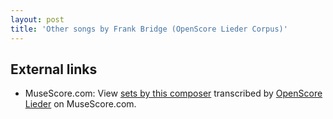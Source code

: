 ```yaml
---
layout: post
title: 'Other songs by Frank Bridge (OpenScore Lieder Corpus)'
---
```


## External links

- MuseScore.com: View [sets by this composer] transcribed by [OpenScore Lieder] on MuseScore.com.

[sets by this composer]: https://musescore.com/openscore-lieder-corpus/sets/5103544
[OpenScore Lieder]: https://musescore.com/openscore-lieder-corpus

